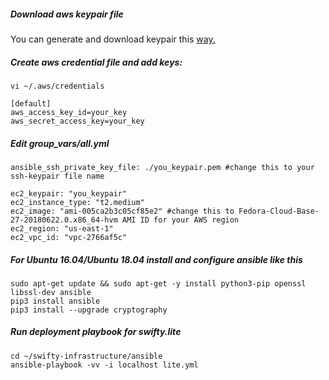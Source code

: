 ##### Download aws keypair file

You can generate and download keypair this [way.](https://docs.aws.amazon.com/AWSEC2/latest/UserGuide/ec2-key-pairs.html)

##### Create aws credential file and add keys:

```
vi ~/.aws/credentials

[default]
aws_access_key_id=your_key
aws_secret_access_key=your_key

```

##### Edit group_vars/all.yml

```
ansible_ssh_private_key_file: ./you_keypair.pem #change this to your ssh-keypair file name

ec2_keypair: "you_keypair"
ec2_instance_type: "t2.medium"
ec2_image: "ami-005ca2b3c05cf85e2" #change this to Fedora-Cloud-Base-27-20180622.0.x86_64-hvm AMI ID for your AWS region
ec2_region: "us-east-1"
ec2_vpc_id: "vpc-2766af5c"

```

##### For Ubuntu 16.04/Ubuntu 18.04 install and configure ansible like this

```
sudo apt-get update && sudo apt-get -y install python3-pip openssl libssl-dev ansible
pip3 install ansible
pip3 install --upgrade cryptography
```
##### Run deployment playbook for swifty.lite

```
cd ~/swifty-infrastructure/ansible
ansible-playbook -vv -i localhost lite.yml
```
